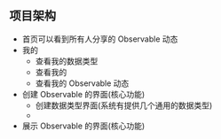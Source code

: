 
## 项目架构

- 首页可以看到所有人分享的 Observable 动态
- 我的
    - 查看我的数据类型
    - 查看我的
    - 查看我的 Observable 动态
- 创建 Observable 的界面(核心功能)
    - 创建数据类型界面(系统有提供几个通用的数据类型)
    - 
- 展示 Observable 的界面(核心功能)
